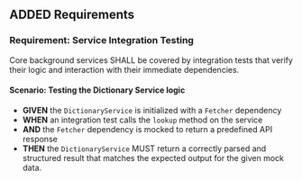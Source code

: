 ## ADDED Requirements

### Requirement: Service Integration Testing

Core background services SHALL be covered by integration tests that verify their logic and interaction with their immediate dependencies.

#### Scenario: Testing the Dictionary Service logic
- **GIVEN** the `DictionaryService` is initialized with a `Fetcher` dependency
- **WHEN** an integration test calls the `lookup` method on the service
- **AND** the `Fetcher` dependency is mocked to return a predefined API response
- **THEN** the `DictionaryService` MUST return a correctly parsed and structured result that matches the expected output for the given mock data.
